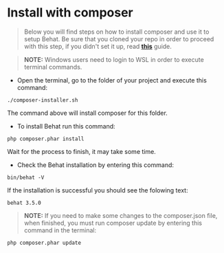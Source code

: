 # Install with composer
> Below you will find steps on how to install composer and use it to setup Behat. Be sure that you cloned your repo in order to proceed with this step, if you didn't set it up, read [**this**](https://github.com/plamen-penev-ffw/behat-starter-kit/blob/master/REPOSITORY.md) guide.

> **NOTE:** Windows users need to login to WSL in order to execute terminal commands. 
* Open the terminal, go to the folder of your project and execute this command:
```
./composer-installer.sh
```
The command above will install composer for this folder.
* To install Behat run this command:
```
php composer.phar install
```
Wait for the process to finish, it may take some time.
* Check the Behat installation by entering this command:
```
bin/behat -V
```
If the installation is successful you should see the folowing text:
```
behat 3.5.0
```
> **NOTE:** If you need to make some changes to the composer.json file, when finished, you must run composer update by entering this command in the terminal:
```
php composer.phar update
```
